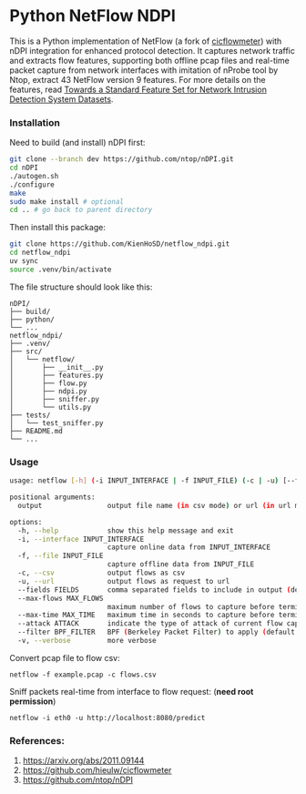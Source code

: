 # Python NetFlow NDPI

This is a Python implementation of NetFlow (a fork of [cicflowmeter](https://github.com/hieulw/cicflowmeter)) with nDPI integration for enhanced protocol detection. It captures network traffic and extracts flow features, supporting both offline pcap files and real-time packet capture from network interfaces with imitation of nProbe tool by Ntop, extract 43 NetFlow version 9 features. For more details on the features, read [Towards a Standard Feature Set for Network Intrusion Detection System Datasets](https://arxiv.org/pdf/2101.11315).

### Installation

Need to build (and install) nDPI first:

```sh
git clone --branch dev https://github.com/ntop/nDPI.git
cd nDPI
./autogen.sh
./configure
make
sudo make install # optional
cd .. # go back to parent directory
```

Then install this package:

```sh
git clone https://github.com/KienHoSD/netflow_ndpi.git
cd netflow_ndpi
uv sync
source .venv/bin/activate
```

The file structure should look like this:

```
nDPI/
├── build/
├── python/
└── ...
netflow_ndpi/
├── .venv/
├── src/
│   └── netflow/
│       ├── __init__.py
│       ├── features.py
│       ├── flow.py
│       ├── ndpi.py
│       ├── sniffer.py
│       └── utils.py
├── tests/
│   └── test_sniffer.py
├── README.md
└── ...
```

### Usage

```sh
usage: netflow [-h] (-i INPUT_INTERFACE | -f INPUT_FILE) (-c | -u) [--fields FIELDS] [--max-flows MAX_FLOWS] [--max-time MAX_TIME] [--attack ATTACK] [--filter BPF_FILTER] [-v] output

positional arguments:
  output                output file name (in csv mode) or url (in url mode)

options:
  -h, --help            show this help message and exit
  -i, --interface INPUT_INTERFACE
                        capture online data from INPUT_INTERFACE
  -f, --file INPUT_FILE
                        capture offline data from INPUT_FILE
  -c, --csv             output flows as csv
  -u, --url             output flows as request to url
  --fields FIELDS       comma separated fields to include in output (default: all)
  --max-flows MAX_FLOWS
                        maximum number of flows to capture before terminating (default: unlimited)
  --max-time MAX_TIME   maximum time in seconds to capture before terminating (default: unlimited)
  --attack ATTACK       indicate the type of attack of current flow capturing
  --filter BPF_FILTER   BPF (Berkeley Packet Filter) to apply (default: 'ip and (tcp or udp or icmp)')
  -v, --verbose         more verbose
```

Convert pcap file to flow csv:

```
netflow -f example.pcap -c flows.csv
```

Sniff packets real-time from interface to flow request: (**need root permission**)

```
netflow -i eth0 -u http://localhost:8080/predict
```

### References:

1. https://arxiv.org/abs/2011.09144
2. https://github.com/hieulw/cicflowmeter
3. https://github.com/ntop/nDPI
